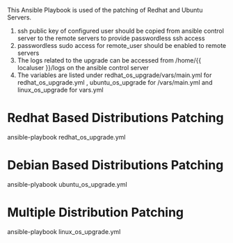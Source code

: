 This Ansible Playbook is used of the patching of Redhat and Ubuntu Servers.

1) ssh public key of configured user should be copied from ansible control server to the remote servers to provide passwordless ssh access 
2) passwordless sudo access for remote_user should be enabled to remote servers
3) The logs related to the upgrade can be accessed from /home/{{ localuser }}/logs on the ansible control server
4) The variables are listed under redhat_os_upgrade/vars/main.yml for redhat_os_upgrade.yml , ubuntu_os_upgrade for /vars/main.yml and linux_os_upgrade for vars.yml


Redhat Based Distributions Patching
===================================

ansible-playbook redhat_os_upgrade.yml

Debian Based Distributions Patching
===================================

ansible-plyabook ubuntu_os_upgrade.yml

Multiple Distribution Patching
===============================

ansible-playbook linux_os_upgrade.yml

